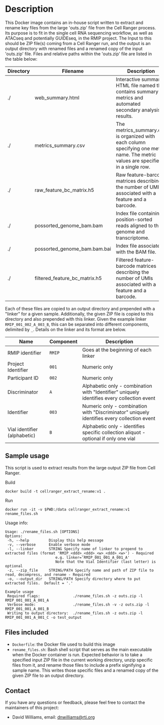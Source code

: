 # Description

This Docker image contains an in-house script written to extract and rename key files from the large 'outs.zip' file from the Cell Ranger process.  Its purpose is to fit in the single cell RNA sequencing workflow, as well as ATACseq and potentially GUIDEseq, in the RMIP project.  The Input to this should be ZIP file(s) coming from a Cell Ranger run, and the output is an output directory with renamed files and a renamed copy of the input 'outs.zip' file.  Files and relative paths within the 'outs.zip' file are listed in the table below:

| Directory | Filename | Description | Link |
| -- | -- | -- | -- |
| ./ | web_summary.html | Interactive summary HTML file named that contains summary metrics and automated secondary analysis results. | https://www.10xgenomics.com/support/software/cell-ranger/analysis/outputs/cr-outputs-web-summary-count |
| ./ | metrics_summary.csv | The metrics_summary.csv is organized with each column specifying one metric name. The metric values are specified in a single row.  | https://www.10xgenomics.com/support/software/cell-ranger/analysis/outputs/cr-3p-outputs-metrics-count |
| ./ | raw_feature_bc_matrix.h5 | Raw feature-barcode matrices describing the number of UMIs associated with a feature and a barcode. | https://www.10xgenomics.com/support/software/cell-ranger/analysis/outputs/cr-outputs-h5-matrices |
| ./ | possorted_genome_bam.bam | Index file containing position-sorted reads aligned to the genome and transcriptome. | https://www.10xgenomics.com/support/software/cell-ranger/analysis/outputs/cr-outputs-bam |
| ./ | possorted_genome_bam.bam.bai | Index file associated with the BAM file. | https://www.10xgenomics.com/support/software/cell-ranger/analysis/outputs/cr-outputs-bam |
| ./ | filtered_feature_bc_matrix.h5 | Filtered feature-barcode matrices describing the number of UMIs associated with a feature and a barcode. | https://www.10xgenomics.com/support/software/cell-ranger/analysis/outputs/cr-outputs-h5-matrices |

Each of these files are copied to an output directory and prepended with a "linker" for a given sample.  Additionally, the given ZIP file is copied to this directory and also prepended with this linker.  Given the example linker `RMIP_001_002_A_003_B`, this can be separated into different components, delimited by `_`.  Details on the linker and its format are below.

| Name | Component | Description |
| -- | -- | -- |
|  RMIP identifier | `RMIP` | Goes at the beginning of each linker |
|  Project Identifier | `001` | Numeric only |
|  Participant ID | `002` | Numeric only |
|  Discriminator | `A` | Alphabetic only - combination with "Identifier" uniquely identifies every collection event |
|  Identifier | `003` | Numeric only - combination with "Discriminator" uniquely identifies every collection event |
|  Vial identifier (alphabetic) | `B` | Alphabetic only - identifies specific collection aliquot - optional if only one vial |

## Sample usage

This script is used to extract results from the large output ZIP file from Cell Ranger.

Build
```
docker build -t cellranger_extract_rename:v1 .
```

Run
```
docker run -it -v $PWD:/data cellranger_extract_rename:v1 rename_files.sh
```

Usage info:
```
Usage: ./rename_files.sh [OPTIONS]
Options:
 -h, --help         Display this help message
 -v, --verbose      Enable verbose mode
 -l, --linker       STRING Specify name of linker to prepend to extracted files (format 'RMIP_<ddd>_<ddd>_<w>_<ddd>_<w>') - Required
                       e.g. linker='RMIP_001_001_A_001_A'
                       Note that the Vial Identifier (last letter) is optional
 -z, --zip_file     STRING/PATH Specify name and path of ZIP file to read, decompress, and rename - Required
 -o, --output_dir   STRING/PATH Specify directory where to put extracted files.  Default = '.'

Example usage
 Required flags:               ./rename_files.sh -z outs.zip -l RMIP_001_001_A_001_A
 Verbose mode:                 ./rename_files.sh -v -z outs.zip -l RMIP_001_001_A_001_B
 Writing to output directory:  ./rename_files.sh -z outs.zip -l RMIP_001_001_A_001_C -o test_output
```

## Files included

- `Dockerfile`: the Docker file used to build this image
- `rename_files.sh`: Bash shell script that serves as the main executable when the Docker container is run.  Expected behavior is to take a specified input ZIP file in the current working directory, unzip specific files from it, and rename those files to include a prefix signifying a sample name.  This writes those specific files and a renamed copy of the given ZIP file to an output directory.

## Contact

If you have any questions or feedback, please feel free to contact the maintainers of this project:

- David Williams, email: dnwilliams@rti.org
